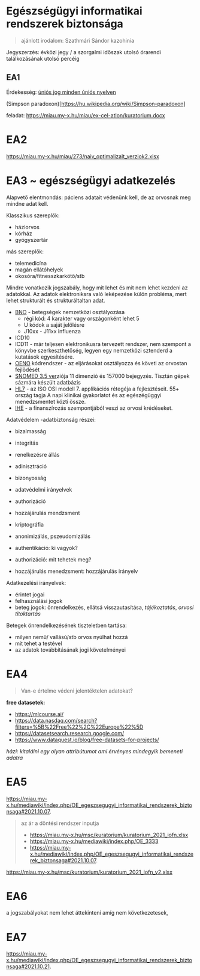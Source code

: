# Egészségügyi informatikai rendszerek biztonsága

> ajánlott irodalom: Szathmári Sándor kazohinia

Jegyszerzés: évközi jegy / a szorgalmi időszak utolsó órarendi találkozásának utolsó percéig

## EA1
Érdekesség: [úniós jog minden úniós nyelven](https://eur-lex.europa.eu/homepage.html?locale=hu)

(Simpson paradoxon)[https://hu.wikipedia.org/wiki/Simpson-paradoxon]

feladat: https://miau.my-x.hu/miau/ex-cel-atlon/kuratorium.docx


# EA2

https://miau.my-x.hu/miau/273/naiv_optimalizalt_verziok2.xlsx

# EA3 ~ egészségügyi adatkezelés

Alapvető elentmondás: páciens adatait védenünk kell, de az orvosnak meg mindne adat kell.

Klasszikus szereplők:
- háziorvos
- kórház
- gyógyszertár

más szereplők:
- telemedicína
- magán ellátóhelyek
- okosóra/fitnesszkarkötő/stb

Mindre vonatkozik jogszabály, hogy mit lehet és mit nem lehet kezdeni az adatokkal. Az adatok elektroniksra való leképezése külön probléma, mert lehet strukturált és strukturáltaltan adat.

- [BNO](https://hu.wikipedia.org/wiki/BNO-10_k%C3%B3dok_list%C3%A1ja) - betegségek nemzetközi osztályozása
  - régi kód: 4 karakter vagy országonként lehet 5
  - U kódok a saját jelölésre
  - J10xx - J11xx influenza 
- ICD10
- ICD11 - már teljesen elektronikusra tervezett rendszer, nem szempont a könyvbe szerkeszthetőség, legyen egy nemzetközi sztenderd a kutatások egyesítésére. 
- [OENO](http://finanszirozas.neak.gov.hu/szabalykonyv/index.asp?mid=1&pid=29) kódrendszer - az eljárásokat osztályozza és követi az orvostan fejlődését
- [SNOMED 3.5 ver](https://datadictionary.nhs.uk/attributes/snomed_version.html)ziója 11 dimenzió és 157000 bejegyzés. Tisztán gépek sázmára készült adatbázis
- [HL7](https://en.wikipedia.org/wiki/Health_Level_7) - az ISO OSI modell 7. applikációs rétegéja a fejlesztéseit. 55+ ország tagja A napi klinikai gyakorlatot és az egészégüggyi menedzsmentet közti össze.
- [IHE](https://wiki.ihe.net/index.php/IHE_Format_Codes) - a finanszírozás szempontjából veszi az orvosi  krédéseket.

Adatvédelem
-adatbiztonság részei:
  - bizalmasság
  - integritás
  - renelkezésre állás
  - adinisztráció
  - bizonyosság
- adatvédelmi irányelvek
- authorizáció
- hozzájárulás mendzsment
- kriptográfia
- anonimizálás, pszeudomizálás

- authentikáció: ki vagyok?
- authorizáció: mit tehetek meg?
- hozzájárulás menedzsment: hozzájárulás irányelv


Adatkezelési irányelvek:
- érintet jogai
- felhasználási jogok
- beteg jogok: önrendelkezés, ellátsá visszautasítása, *tájékoztatás*, *orvosi titoktartás* 

Betegek önrendelkezésének tiszteletben tartása:
- milyen nemű/ vallású/stb orvos nyúlhat hozzá
- mit tehet a testével
- az adatok továbbításának jogi követelményei

# EA4
> Van-e értelme védeni jelentéktelen  adatokat?


**free datasetek:**
- https://mlcourse.ai/
- https://data.nasdaq.com/search?filters=%5B%22Free%22%2C%22Europe%22%5D
- https://datasetsearch.research.google.com/
- https://www.dataquest.io/blog/free-datasets-for-projects/

*házi: kitalálni egy olyan attribútumot ami érvényes mindegyik bemeneti adatra*

# EA5
https://miau.my-x.hu/mediawiki/index.php/OE_egeszsegugyi_informatikai_rendszerek_biztonsaga#2021.10.07.
> az ár a döntési rendszer inputja
> - https://miau.my-x.hu/msc/kuratorium/kuratorium_2021_iofn.xlsx
> - https://miau.my-x.hu/mediawiki/index.php/OE_3333 
> - https://miau.my-x.hu/mediawiki/index.php/OE_egeszsegugyi_informatikai_rendszerek_biztonsaga#2021.10.07.

https://miau.my-x.hu/msc/kuratorium/kuratorium_2021_iofn_v2.xlsx 

# EA6
a jogszabályokat nem lehet áttekinteni amíg nem következetesek, 

# EA7
https://miau.my-x.hu/mediawiki/index.php/OE_egeszsegugyi_informatikai_rendszerek_biztonsaga#2021.10.21.
